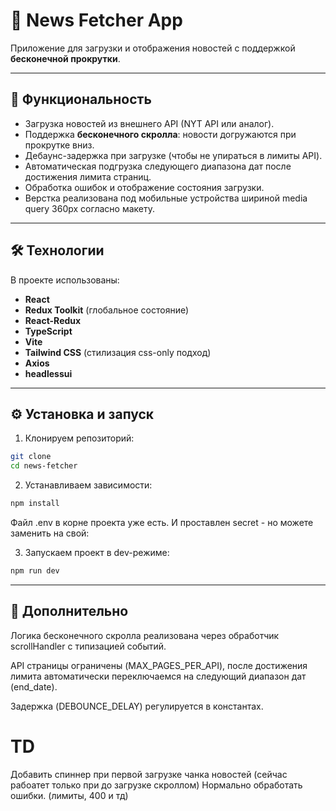 # 📰 News Fetcher App

Приложение для загрузки и отображения новостей с поддержкой **бесконечной прокрутки**.

---

## 🚀 Функциональность

- Загрузка новостей из внешнего API (NYT API или аналог).
- Поддержка **бесконечного скролла**: новости догружаются при прокрутке вниз.
- Дебаунс-задержка при загрузке (чтобы не упираться в лимиты API).
- Автоматическая подгрузка следующего диапазона дат после достижения лимита страниц.
- Обработка ошибок и отображение состояния загрузки.
- Верстка реализована под мобильные устройства шириной media query 360px согласно макету.

---

## 🛠️ Технологии

В проекте использованы:

- **React**
- **Redux Toolkit** (глобальное состояние)
- **React-Redux**
- **TypeScript**
- **Vite**
- **Tailwind CSS** (стилизация css-only подход)
- **Axios**
- **headlessui**

---

## ⚙️ Установка и запуск

1. Клонируем репозиторий:

```bash
git clone
cd news-fetcher
```

2. Устанавливаем зависимости:

```bash
npm install
```

Файл .env в корне проекта уже есть. И проставлен secret - но можете заменить на свой:

3. Запускаем проект в dev-режиме:

```bash
npm run dev
```

---

## 📖 Дополнительно

Логика бесконечного скролла реализована через обработчик scrollHandler с типизацией событий.

API страницы ограничены (MAX_PAGES_PER_API), после достижения лимита автоматически переключаемся на следующий диапазон дат (end_date).

Задержка (DEBOUNCE_DELAY) регулируется в константах.

# TD

Добавить спиннер при первой загрузке чанка новостей (сейчас рабоатет только при до загрузке скроллом)
Нормально обработать ошибки. (лимиты, 400 и тд)
